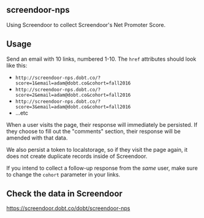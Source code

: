 screendoor-nps
----

Using Screendoor to collect Screendoor's Net Promoter Score.

## Usage

Send an email with 10 links, numbered 1-10. The `href` attributes should look like this:

- `http://screendoor-nps.dobt.co/?score=1&email=adam@dobt.co&cohort=fall2016`
- `http://screendoor-nps.dobt.co/?score=2&email=adam@dobt.co&cohort=fall2016`
- `http://screendoor-nps.dobt.co/?score=3&email=adam@dobt.co&cohort=fall2016`
- ...etc

When a user visits the page, their response will immediately be persisted. If they choose to fill out the "comments" section, their response will be amended with that data.

We also persist a token to localstorage, so if they visit the page again, it does not create duplicate records inside of Screendoor.

If you intend to collect a follow-up response from the *same* user, make sure to change the `cohort` parameter in your links.

## Check the data in Screendoor

https://screendoor.dobt.co/dobt/screendoor-nps
